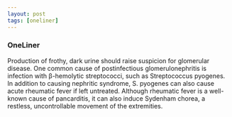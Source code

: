 ```yaml
---
layout: post
tags: [oneliner]
---
```



### OneLiner

Production of frothy, dark urine should raise suspicion for glomerular disease. One common cause of postinfectious glomerulonephritis is infection with β-hemolytic streptococci, such as Streptococcus pyogenes. In addition to causing nephritic syndrome, S. pyogenes can also cause acute rheumatic fever if left untreated. Although rheumatic fever is a well-known cause of pancarditis, it can also induce Sydenham chorea, a restless, uncontrollable movement of the extremities.
